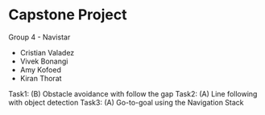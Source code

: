 # Capstone Project #
Group 4 - Navistar

* Cristian Valadez
* Vivek Bonangi
* Amy Kofoed
* Kiran Thorat

Task1: (B) Obstacle avoidance with follow the gap
Task2: (A) Line following with object detection
Task3: (A) Go-to-goal using the Navigation Stack
